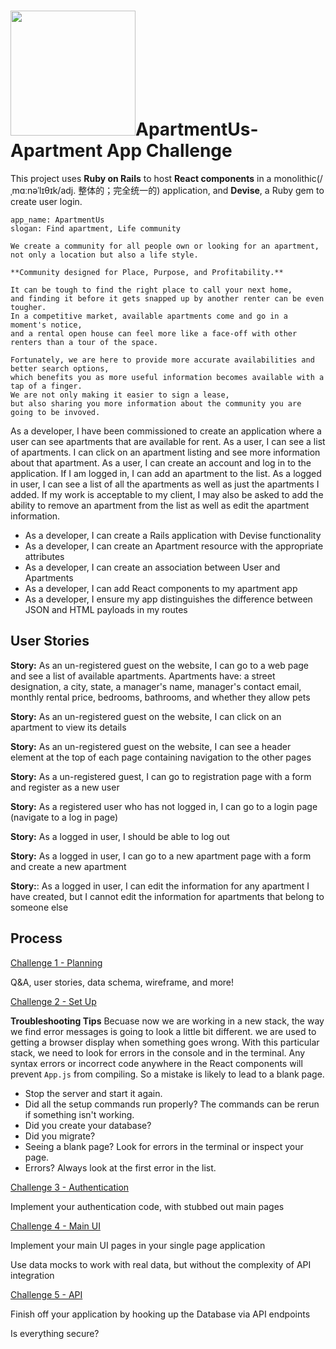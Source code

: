 # <img src="https://github.com/yanxu2021/ApartmentUs/blob/main/img/%23A2F84B.JPG" width="200" />ApartmentUs-Apartment App Challenge

This project uses **Ruby on Rails** to host **React components** in a monolithic(/ˌmɑːnəˈlɪθɪk/adj. 整体的；完全统一的) application, and **Devise**, a Ruby gem to create user login.
```
app_name: ApartmentUs
slogan: Find apartment, Life community

We create a community for all people own or looking for an apartment, 
not only a location but also a life style.

**Community designed for Place, Purpose, and Profitability.**

It can be tough to find the right place to call your next home, 
and finding it before it gets snapped up by another renter can be even tougher. 
In a competitive market, available apartments come and go in a moment's notice, 
and a rental open house can feel more like a face-off with other renters than a tour of the space.

Fortunately, we are here to provide more accurate availabilities and better search options, 
which benefits you as more useful information becomes available with a tap of a finger. 
We are not only making it easier to sign a lease, 
but also sharing you more information about the community you are going to be invoved.
```
As a developer, I have been commissioned to create an application where a user can see apartments that are available for rent. As a user, I can see a list of apartments. I can click on an apartment listing and see more information about that apartment. As a user, I can create an account and log in to the application. If I am logged in, I can add an apartment to the list. As a logged in user, I can see a list of all the apartments as well as just the apartments I added. If my work is acceptable to my client, I may also be asked to add the ability to remove an apartment from the list as well as edit the apartment information.
- As a developer, I can create a Rails application with Devise functionality
- As a developer, I can create an Apartment resource with the appropriate attributes
- As a developer, I can create an association between User and Apartments
- As a developer, I can add React components to my apartment app
- As a developer, I ensure my app distinguishes the difference between JSON and HTML payloads in my routes

## User Stories
**Story:** As an un-registered guest on the website, I can go to a web page and see a list of available apartments. Apartments have: a street designation, a city, state, a manager's name, manager's contact email, monthly rental price, bedrooms, bathrooms, and whether they allow pets

**Story:** As an un-registered guest on the website, I can click on an apartment to view its details

**Story:** As an un-registered guest on the website, I can see a header element at the top of each page containing navigation to the other pages

**Story:** As a un-registered guest, I can go to registration page with a form and register as a new user

**Story:** As a registered user who has not logged in, I can go to a login page (navigate to a log in page)

**Story:** As a logged in user, I should be able to log out

**Story:** As a logged in user, I can go to a new apartment page with a form and create a new apartment

**Story:**: As a logged in user, I can edit the information for any apartment I have created, but I cannot edit the information for apartments that belong to someone else

## Process

[ Challenge 1 - Planning ](https://github.com/yanxu2021/ApartmentUs/blob/main/Challenge%201%20-%20Planning.md)

Q&A, user stories, data schema, wireframe, and more!

[ Challenge 2 - Set Up ](https://github.com/yanxu2021/ApartmentUs/blob/main/Challenge%202%20-%20Set%20Up.md)

**Troubleshooting Tips** Becuase now we are working in a new stack, the way we find error messages is going to look a little bit different. we are used to getting a browser display when something goes wrong. With this particular stack, we need to look for errors in the console and in the terminal. Any syntax errors or incorrect code anywhere in the React components will prevent `App.js` from compiling. So a mistake is likely to lead to a blank page.
- Stop the server and start it again.
- Did all the setup commands run properly? The commands can be rerun if something isn't working.
- Did you create your database?
- Did you migrate?
- Seeing a blank page? Look for errors in the terminal or inspect your page.
- Errors? Always look at the first error in the list.

[ Challenge 3 - Authentication ](https://github.com/yanxu2021/ApartmentUs/blob/main/Challenge%203%20-%20Authentication.md)

Implement your authentication code, with stubbed out main pages

[ Challenge 4 - Main UI ](https://github.com/yanxu2021/ApartmentUs/blob/main/Challenge%204%20-%20Main%20UI.md)

Implement your main UI pages in your single page application

Use data mocks to work with real data, but without the complexity of API integration

[ Challenge 5 - API ](https://github.com/yanxu2021/ApartmentUs/blob/main/Challenge%205%20-%20API.md)

Finish off your application by hooking up the Database via API endpoints

Is everything secure?
